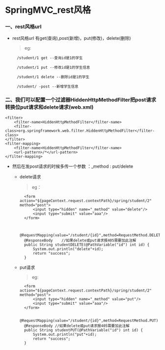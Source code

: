 # SpringMVC_rest风格

### 一、rest风格url

* rest风格url 有get(查询),post(新增)，put(修改)，delete(删除)

    >eg:

        /student/1 get --查询id是1的学生

        /student/1 put --修改id是1的学生信息

        /student/1 delete --删除id是1的学生

        /student/ -post --新增学生信息

### 二、我们可以配置一个过滤器HiddenHttpMethodFilter把post请求转换位put请求和delete请求(web.xml)

    <filter>
        <filter-name>HiddenHttpMethodFilter</filter-name>
        <filter-class>org.springframework.web.filter.HiddenHttpMethodFilter</filter-class>
    </filter>
    <filter-mapping>
        <filter-name>HiddenHttpMethodFilter</filter-name>
        <url-pattern>/*</url-pattern>
    </filter-mapping>

* 然后在发post请求的时候多传一个参数 ：_method : put/delete

    * delete请求
        
         >eg：
            
            <form action="${pageContext.request.contextPath}/spring/student/2" method="post">
                <input type="hidden" name="_method" value="delete"/>
                <input type="submit" value="aaa"/>
            </form>


            @RequestMapping(value="/student/{id}",method=RequestMethod.DELETE)
            @ResponseBody    //如果delete或put请求报405需要加此注解
            public String studentDELETE(@PathVariable("id") int id) {
                System.out.println("delete"+id);
                return "success";
            }

    * put请求
    
        >eg:

            <form action="${pageContext.request.contextPath}/spring/student/2" method="post">
                <input type="hidden" name="_method" value="put"/>
                <input type="submit" value="aaa"/>
            </form>

            @RequestMapping(value="/student/{id}",method=RequestMethod.PUT)
            @ResponseBody //如果delete或put请求报405需要加此注解
            public String studentPUT(@PathVariable("id") int id) {
                System.out.println("put"+id);
                return "success";
            }

